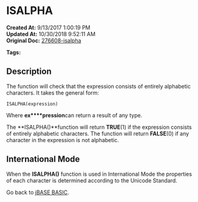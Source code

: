 # ISALPHA

**Created At:** 9/13/2017 1:00:19 PM  
**Updated At:** 10/30/2018 9:52:11 AM  
**Original Doc:** [276608-isalpha](https://docs.jbase.com/36868-jbase-basic/276608-isalpha)  

**Tags:**
<badge text='string manipulation' vertical='middle' />

## Description

The function will check that the expression consists of entirely alphabetic characters. It takes the general form:

```
ISALPHA(expression)
```

Where **ex****pression**can return a result of any type.

The **ISALPHA()**function will return **TRUE**(1) if the expression consists of entirely alphabetic characters. The function will return **FALSE**(0) if any character in the expression is not alphabetic.



## International Mode 

When the **ISALPHA()** function is used in International Mode the properties of each character is determined according to the Unicode Standard.



Go back to [jBASE BASIC](263498-jbase-basic).
